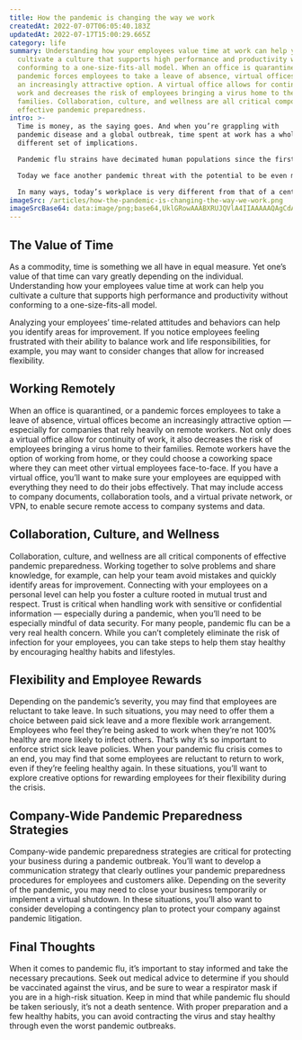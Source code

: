 ```yaml
---
title: How the pandemic is changing the way we work
createdAt: 2022-07-07T06:05:40.183Z
updatedAt: 2022-07-17T15:00:29.665Z
category: life
summary: Understanding how your employees value time at work can help you
  cultivate a culture that supports high performance and productivity without
  conforming to a one-size-fits-all model. When an office is quarantined, or a
  pandemic forces employees to take a leave of absence, virtual offices become
  an increasingly attractive option. A virtual office allows for continuity of
  work and decreases the risk of employees bringing a virus home to their
  families. Collaboration, culture, and wellness are all critical components of
  effective pandemic preparedness.
intro: >-
  Time is money, as the saying goes. And when you’re grappling with
  pandemic disease and a global outbreak, time spent at work has a whole
  different set of implications.

  Pandemic flu strains have decimated human populations since the first recorded pandemic in 541 AD. Over the centuries, outbreaks have been frequent enough to instill fear in even the most stoic among us. 

  Today we face another pandemic threat with the potential to be even more devastating than those which came before it. A highly virulent strain of influenza A virus known as influenza pandemia has begun spreading rapidly throughout much of the world. 

  In many ways, today’s workplace is very different from that of a century ago. Technology has advanced; office structures are more open and collaborative; and workers are expected to demonstrate self-motivation and flexibility in order to thrive in an ever-changing workplace environment.
imageSrc: /articles/how-the-pandemic-is-changing-the-way-we-work.png
imageSrcBase64: data:image/png;base64,UklGRowAAABXRUJQVlA4IIAAAAAQAgCdASoKAAoAAUAmJagCdAEa1VOAC6wAAP7ub90Xs/+Tk3i09NROjf5fcTsBA2O/n9gtQAFc1ErYe5qn8I+sbHsffPIRqYi7uvnLjaEngmq8gc3/Ln9SbAgVy4/AU3/iWVu1KhTi6bJFavv/Yu/dbit/wSiIxINtfvHV0TuAAA==
---
```


## The Value of Time

As a commodity, time is something we all have in equal measure. Yet one’s value of that time can vary greatly depending on the individual. Understanding how your employees value time at work can help you cultivate a culture that supports high performance and productivity without conforming to a one-size-fits-all model.

Analyzing your employees’ time-related attitudes and behaviors can help you identify areas for improvement. If you notice employees feeling frustrated with their ability to balance work and life responsibilities, for example, you may want to consider changes that allow for increased flexibility.

## Working Remotely

When an office is quarantined, or a pandemic forces employees to take a leave of absence, virtual offices become an increasingly attractive option — especially for companies that rely heavily on remote workers.
Not only does a virtual office allow for continuity of work, it also decreases the risk of employees bringing a virus home to their families.
Remote workers have the option of working from home, or they could choose a coworking space where they can meet other virtual employees face-to-face.
If you have a virtual office, you’ll want to make sure your employees are equipped with everything they need to do their jobs effectively. That may include access to company documents, collaboration tools, and a virtual private network, or VPN, to enable secure remote access to company systems and data.

## Collaboration, Culture, and Wellness

Collaboration, culture, and wellness are all critical components of effective pandemic preparedness. Working together to solve problems and share knowledge, for example, can help your team avoid mistakes and quickly identify areas for improvement.
Connecting with your employees on a personal level can help you foster a culture rooted in mutual trust and respect. Trust is critical when handling work with sensitive or confidential information — especially during a pandemic, when you’ll need to be especially mindful of data security.
For many people, pandemic flu can be a very real health concern. While you can’t completely eliminate the risk of infection for your employees, you can take steps to help them stay healthy by encouraging healthy habits and lifestyles.

## Flexibility and Employee Rewards

Depending on the pandemic’s severity, you may find that employees are reluctant to take leave. In such situations, you may need to offer them a choice between paid sick leave and a more flexible work arrangement.
Employees who feel they’re being asked to work when they’re not 100% healthy are more likely to infect others. That’s why it’s so important to enforce strict sick leave policies.
When your pandemic flu crisis comes to an end, you may find that some employees are reluctant to return to work, even if they’re feeling healthy again. In these situations, you’ll want to explore creative options for rewarding employees for their flexibility during the crisis.

## Company-Wide Pandemic Preparedness Strategies

Company-wide pandemic preparedness strategies are critical for protecting your business during a pandemic outbreak. You’ll want to develop a communication strategy that clearly outlines your pandemic preparedness procedures for employees and customers alike.
Depending on the severity of the pandemic, you may need to close your business temporarily or implement a virtual shutdown. In these situations, you’ll also want to consider developing a contingency plan to protect your company against pandemic litigation.

## Final Thoughts

When it comes to pandemic flu, it’s important to stay informed and take the necessary precautions. Seek out medical advice to determine if you should be vaccinated against the virus, and be sure to wear a respirator mask if you are in a high-risk situation.
Keep in mind that while pandemic flu should be taken seriously, it’s not a death sentence. With proper preparation and a few healthy habits, you can avoid contracting the virus and stay healthy through even the worst pandemic outbreaks.
